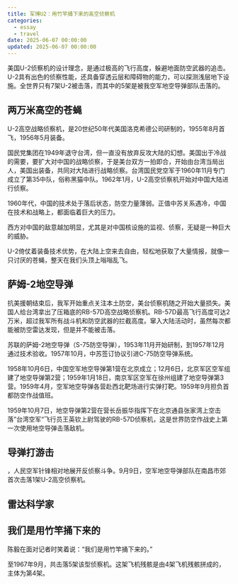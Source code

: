 ```yaml
---
title: 军博U2：用竹竿捅下来的高空侦察机
categories:
  - essay
  - travel
date: 2025-06-07 00:00:00
updated: 2025-06-07 00:00:00
---
```


美国U-2侦察机的设计理念，是通过极高的飞行高度，躲避地面防空武器的追击。U-2具有出色的侦察性能，还具备穿透云层和障碍物的能力，可以探测浅层地下设施。全世界只有7架U-2被击落，而其中的5架是被我空军地空导弹部队击落的。

<!-- more -->

## 两万米高空的苍蝇

U-2高空战略侦察机，是20世纪50年代美国洛克希德公司研制的，1955年8月首飞，1956年5月装备。

国民党集团在1949年退守台湾，但一直没有放弃反攻大陆的幻想。美国出于冷战的需要，要扩大对中国的战略侦察，于是美台双方一拍即合，开始由台湾当局出人，美国出装备，共同对大陆进行战略侦察。台湾国民党空军于1960年11月专门成立了第35中队，俗称黑猫中队。1962年1月，U-2高空侦察机开始对中国大陆进行侦察。

1960年代，中国的技术处于落后状态，防空力量薄弱。正值中苏关系遇冷，中国在技术和战略上，都面临着巨大的压力。

西方对中国的敌意越加明显，尤其是对中国核设施的监视、侦察，无疑是一种巨大的威胁。

U-2倚仗着装备技术优势，在大陆上空来去自由，轻松地获取了大量情报，就像一只讨厌的苍蝇，整天在我们头顶上嗡嗡乱飞。

## 萨姆-2地空导弹

抗美援朝结束后，我军开始重点关注本土防空，美台侦察机随之开始大量损失。美国人给台湾拿出了压箱底的RB-57D高空战略侦察机。RB-57D最高飞行高度可达2万米，超过我军所有战斗机和防空武器的拦截高度。窜入大陆活动时，虽然每次都能被防空雷达发现，但是并不能被击落。

苏联的萨姆-2地空导弹（S-75防空导弹），1953年11月开始研制，到1957年12月通过技术验收。1957年10月，中苏签订协议引进C-75防空导弹系统。

1958年10月6日，中国空军地空导弹第1营在北京成立；12月6日，北京军区空军组建了地空导弹第2营；1959年1月18日，南京军区空军在徐州组建了地空导弹第3营。1959年4月，空军地空导弹各营赴西北靶场进行实弹打靶。1959年9月担负首都防空作战值班。

1959年10月7日，地空导弹第2营在营长岳振华指挥下在北京通县张家湾上空击落”台湾空军“飞行员王英钦上尉驾驶的RB-57D侦察机，这是世界防空作战史上第一次使用地空导弹击落敌机。

## 导弹打游击


，人民空军针锋相对地展开反侦察斗争。9月9日，空军地空导弹部队在南昌市郊首次击落1架U-2高空侦察机。

## 雷达科学家

## 我们是用竹竿捅下来的

陈毅在面对记者时笑着说：“我们是用竹竿捅下来的。”

至1967年9月，共击落5架该型侦察机。这架飞机残骸是由4架飞机残骸拼成的，主体为第4架。